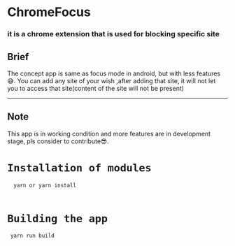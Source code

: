 # ChromeFocus
### it is a chrome extension that is used for blocking specific  site 

## Brief
The concept app is same as focus mode in
android, but with less features 😅.
You can add any site of your wish ,after
adding that site, it will not let you to access that site(content of the site  will not be present)
<hr>

## Note
This app is in  working condition and more features are in development stage,
pls consider to contribute😎.



# `Installation of modules`
```javascript
  yarn or yarn install  
   
```
# `Building the app`
```javascript
 yarn run build
```
